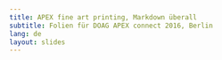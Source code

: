 ```yaml
---
title: APEX fine art printing, Markdown überall
subtitle: Folien für DOAG APEX connect 2016, Berlin
lang: de
layout: slides
---
```

